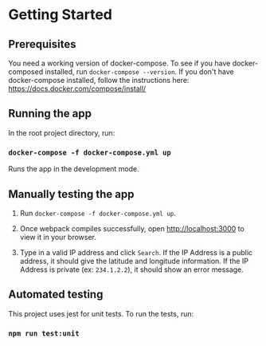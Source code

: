 # Getting Started

## Prerequisites

You need a working version of docker-compose.
To see if you have docker-composed installed, run `docker-compose --version`.
If you don't have docker-compose installed, follow the instructions here: https://docs.docker.com/compose/install/

## Running the app

In the root project directory, run:

### `docker-compose -f docker-compose.yml up`

Runs the app in the development mode.

## Manually testing the app

1. Run `docker-compose -f docker-compose.yml up`.

2. Once webpack compiles successfully, open [http://localhost:3000](http://localhost:3000) to view it in your browser.

3. Type in a valid IP address and click `Search`. If the IP Address is a public address, it should give the latitude and longitude information. If the IP Address is private (ex: `234.1.2.2`), it should show an error message.

## Automated testing

This project uses jest for unit tests. To run the tests, run: 
### `npm run test:unit`
